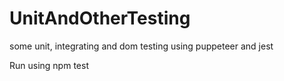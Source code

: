 # UnitAndOtherTesting

some unit, integrating and dom testing using puppeteer and jest

Run using npm test
